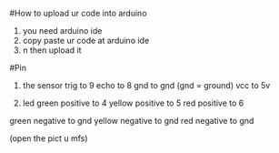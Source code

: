 #How to upload ur code into arduino
1. you need arduino ide
2. copy paste ur code at arduino ide
3. n then upload it

#Pin
1. the sensor
trig to 9
echo to 8
gnd to gnd (gnd = ground)
vcc to 5v

2. led
green positive to 4
yellow positive to 5
red positive to 6


green negative to gnd
yellow negative to gnd
red negative to gnd

(open the pict u mfs)
